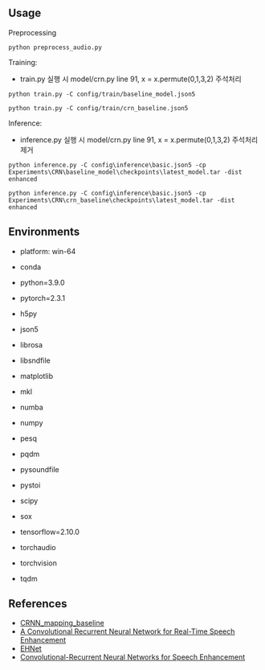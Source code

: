 ## Usage

Preprocessing
```
python preprocess_audio.py
```

Training:
- train.py 실행 시 model/crn.py line 91, x = x.permute(0,1,3,2) 주석처리

```
python train.py -C config/train/baseline_model.json5

python train.py -C config/train/crn_baseline.json5
```

Inference:
- inference.py 실행 시 model/crn.py line 91, x = x.permute(0,1,3,2) 주석처리 제거

```
python inference.py -C config\inference\basic.json5 -cp Experiments\CRN\baseline_model\checkpoints\latest_model.tar -dist enhanced

python inference.py -C config\inference\basic.json5 -cp Experiments\CRN\crn_baseline\checkpoints\latest_model.tar -dist enhanced
```


## Environments

- platform: win-64
- conda

- python=3.9.0
- pytorch=2.3.1
- h5py
- json5
- librosa
- libsndfile
- matplotlib
- mkl
- numba
- numpy
- pesq
- pqdm
- pysoundfile
- pystoi
- scipy
- sox
- tensorflow=2.10.0
- torchaudio
- torchvision
- tqdm

## References

- [CRNN_mapping_baseline](https://github.com/YangYang/CRNN_mapping_baseline)
- [A Convolutional Recurrent Neural Network for Real-Time Speech Enhancement](https://web.cse.ohio-state.edu/~wang.77/papers/Tan-Wang1.interspeech18.pdf)
- [EHNet](https://github.com/ododoyo/EHNet)
- [Convolutional-Recurrent Neural Networks for Speech Enhancement](https://arxiv.org/abs/1805.00579)
